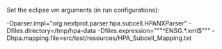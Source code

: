 Set the eclipse vm arguments (in run configurations):

-Dparser.impl="org.nextprot.parser.hpa.subcell.HPANXParser"
-Dfiles.directory=/tmp/hpa-data 
-Dfiles.expression="""^ENSG.*\.xml$"""
-Dhpa.mapping.file=src/test/resources/HPA_Subcell_Mapping.txt
